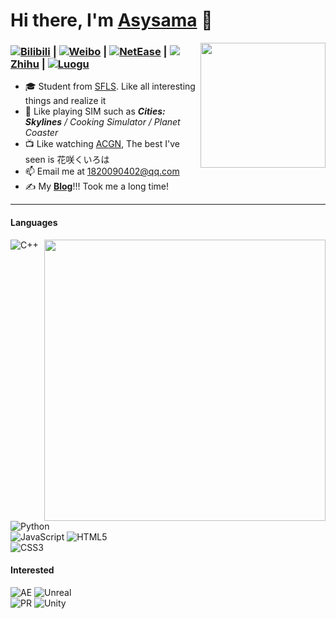 # Hi there, I'm [Asysama](https://asysama.github.io) 👋

<img align="right" width="200" src="https://cdn.jsdelivr.net/gh/YunYouJun/yun/images/yun-alpha-compressed.png">

### [![](https://asset.gitblock.cn/Media?name=751E6AE9253235B3EC3C20589602BAF0.png)Bilibili](https://space.bilibili.com/513449298) **|** [![](https://weibo.com/favicon.ico)Weibo](https://weibo.com/u/7360841605) **|** [![](https://s1.music.126.net/style/favicon.ico?v20180823)NetEase](https://music.163.com/#/user/home?id=1901649037) **|** [![](https://static.zhihu.com/heifetz/favicon.ico)Zhihu](https://www.zhihu.com/people/asyopic) **|** [![](https://asset.gitblock.cn/Media?name=DA08BE603440E4943EF7E182AB606F32.png)Luogu](https://www.luogu.com.cn/user/349498)
- 🎓 Student from [SFLS](https://www.sfls.net.cn). Like all interesting things and realize it
- 🎯 Like playing SIM such as ***Cities: Skylines** / Cooking Simulator / Planet Coaster*
- 📺 Like watching [ACGN](https://zh.moegirl.org.cn/Mainpage), The best I've seen is 花咲くいろは
- 📫 Email me at [1820090402@qq.com](mailto:1820090402@qq.com)
- ✍️ My **[Blog](https://asysama.github.io)**!!! Took me a long time!

---

#### Languages
<img align="right" width="450" src="https://github-readme-stats.vercel.app/api/top-langs/?username=Asysama&layout=compact&langs_count=6"/>

![C++](https://img.shields.io/badge/-C++-00599C?style=flat&logo=c)
![Python](https://img.shields.io/badge/-Python-black?style=flat&logo=Python)  
![JavaScript](https://img.shields.io/badge/-JavaScript-black?style=flat&logo=javascript)
![HTML5](https://img.shields.io/badge/-HTML5-E34F26?style=flat&logo=html5&logoColor=white)  
![CSS3](https://img.shields.io/badge/-CSS3-1572B6?style=flat&logo=css3)

#### Interested
![AE](https://img.shields.io/badge/-AE-black?style=flat&logo=adobeaftereffects)
![Unreal](https://img.shields.io/badge/-Unreal-#2E2E2E?style=flat&logo=unrealengine)  
![PR](https://img.shields.io/badge/-PR-black?style=flat&logo=adobepremierepro)
![Unity](https://img.shields.io/badge/-Unity-#2E2E2E?style=flat&logo=unity)
